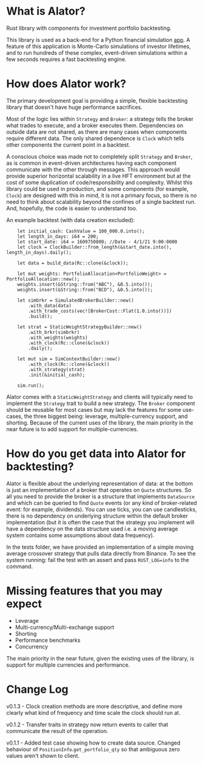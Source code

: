 # What is Alator?

Rust library with components for investment portfolio backtesting.

This library is used as a back-end for a Python financial simulation [app](https://pytho.uk). A feature of this application is Monte-Carlo simulations of investor lifetimes, and to run hundreds of these complex, event-driven simulations within a few seconds requires a fast backtesting engine.

# How does Alator work?

The primary development goal is providing a simple, flexible backtesting library that doesn't have huge performance sacrifices.

Most of the logic lies within `Strategy` and `Broker`: a strategy tells the broker what trades to execute, and a broker executes them. Dependencies on outside data are not shared, as there are many cases when components require different data. The only shared dependence is `Clock` which tells other components the current point in a backtest.

A conscious choice was made not to completely split `Strategy` and `Broker`, as is common in event-driven architectures having each component communicate with the other through messages. This approach would provide superior horizontal scalability in a live HFT environment but at the cost of some duplication of code/responsibility and complexity. Whilst this library could be used in production, and some components (for example, `Clock`) are designed with this in mind, it is not a primary focus, so there is no need to think about scalability beyond the confines of a single backtest run. And, hopefully, the code is easier to understand too.

An example backtest (with data creation excluded):

```
    let initial_cash: CashValue = 100_000.0.into();
    let length_in_days: i64 = 200;
    let start_date: i64 = 1609750800; //Date - 4/1/21 9:00:0000
    let clock = ClockBuilder::from_length(&start_date.into(), length_in_days).daily();

    let data = build_data(Rc::clone(&clock));

    let mut weights: PortfolioAllocation<PortfolioWeight> = PortfolioAllocation::new();
    weights.insert(&String::from("ABC"), &0.5.into());
    weights.insert(&String::from("BCD"), &0.5.into());

    let simbrkr = SimulatedBrokerBuilder::new()
        .with_data(data)
        .with_trade_costs(vec![BrokerCost::Flat(1.0.into())])
        .build();

    let strat = StaticWeightStrategyBuilder::new()
        .with_brkr(simbrkr)
        .with_weights(weights)
        .with_clock(Rc::clone(&clock))
        .daily();

    let mut sim = SimContextBuilder::new()
        .with_clock(Rc::clone(&clock))
        .with_strategy(strat)
        .init(&initial_cash);

    sim.run();
```
Alator comes with a `StaticWeightStrategy` and clients will typically need to implement the `Strategy` trait to build a new strategy. The `Broker` component should be reusable for most cases but may lack the features for some use-cases, the three biggest being: leverage, multiple-currency support, and shorting. Because of the current uses of the library, the main priority in the near future is to add support for multiple-currencies.

# How do you get data into Alator for backtesting?

Alator is flexible about the underlying representation of data: at the bottom is just an implementation of a broker that operates on `Quote` structures. So all you need to provide the broker is a structure that implements `DataSource` and which can be queried to find `Quote` events (or any kind of broker-related event: for example, dividends). You can use ticks, you can use candlesticks, there is no dependency on underlying structure within the default broker implementation (but it is often the case that the strategy you implement will have a dependency on the data structure used i.e. a moving average system contains some assumptions about data frequency).

In the tests folder, we have provided an implementation of a simple moving average crossover strategy that pulls data directly from Binance. To see the system running: fail the test with an assert and pass `RUST_LOG=info` to the command.

# Missing features that you may expect

* Leverage
* Multi-currency/Multi-exchange support
* Shorting 
* Performance benchmarks
* Concurrency

The main priority in the near future, given the existing uses of the library, is support for multiple currencies and performance.

# Change Log

v0.1.3 - Clock creation methods are more descriptive, and define more clearly what kind of frequency and time scale the clock should run at.

v0.1.2 - Transfer traits in strategy now return events to caller that communicate the result of the operation.

v0.1.1 - Added test case showing how to create data source. Changed behaviour of `PositionInfo`.`get_portfolio_qty` so that ambiguous zero values aren't shown to client. 
